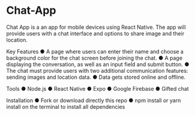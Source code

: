 # Chat-App

Chat App is a an app for mobile devices using React Native. The app will provide users with a chat interface and options to share image and their location.

Key Features
● A page where users can enter their name and choose a background color for the chat screen
before joining the chat.
● A page displaying the conversation, as well as an input field and submit button.
● The chat must provide users with two additional communication features: sending images
and location data.
● Data gets stored online and offline.

Tools
● Node.js
● React Native
● Expo
● Google Firebase
● Gifted chat

Installation
● Fork or download directly this repo
● npm install or yarn install on the terminal to install all dependencies
